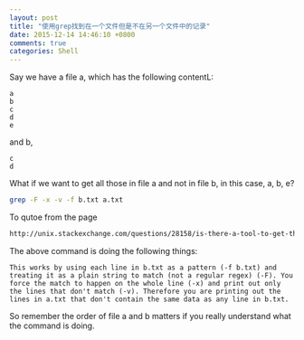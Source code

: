 ```yaml
---
layout: post
title: "使用grep找到在一个文件但是不在另一个文件中的记录"
date: 2015-12-14 14:46:10 +0800
comments: true
categories: Shell
---
```

Say we have a file a, which has the following contentL:

```
a
b
c
d
e
```

and b,

```
c
d
```

What if we want to get all those in file a and not in file b, in this case, a, b, e?

```sh
grep -F -x -v -f b.txt a.txt
```

To qutoe from the page

```html
http://unix.stackexchange.com/questions/28158/is-there-a-tool-to-get-the-lines-in-one-file-that-are-not-in-another
```

The above command is doing the following things:

```
This works by using each line in b.txt as a pattern (-f b.txt) and treating it as a plain string to match (not a regular regex) (-F). You force the match to happen on the whole line (-x) and print out only the lines that don't match (-v). Therefore you are printing out the lines in a.txt that don't contain the same data as any line in b.txt.
```

So remember the order of file a and b matters if you really understand what the command is doing.
